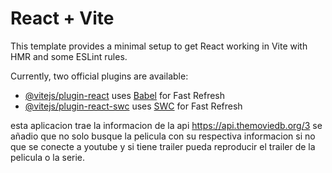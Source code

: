 # React + Vite

This template provides a minimal setup to get React working in Vite with HMR and some ESLint rules.

Currently, two official plugins are available:

- [@vitejs/plugin-react](https://github.com/vitejs/vite-plugin-react/blob/main/packages/plugin-react/README.md) uses [Babel](https://babeljs.io/) for Fast Refresh
- [@vitejs/plugin-react-swc](https://github.com/vitejs/vite-plugin-react-swc) uses [SWC](https://swc.rs/) for Fast Refresh

esta aplicacion trae la informacion de la api https://api.themoviedb.org/3 
se añadio que no solo busque la pelicula con su respectiva informacion si no que se conecte a youtube 
y si tiene trailer pueda reproducir el trailer de la pelicula o la serie.

